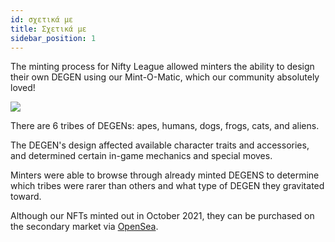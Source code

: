 ```yaml
---
id: σχετικά με
title: Σχετικά με
sidebar_position: 1
---
```


The minting process for Nifty League allowed minters the ability to design their own DEGEN using our Mint-O-Matic, which our community absolutely loved!

![](/img/mintomatic.gif)

There are 6 tribes of DEGENs: apes, humans, dogs, frogs, cats, and aliens.

The DEGEN's design affected available character traits and accessories, and determined certain in-game mechanics and special moves.

Minters were able to browse through already minted DEGENS to determine which tribes were rarer than others and what type of DEGEN they gravitated toward.

Although our NFTs minted out in October 2021, they can be purchased on the secondary market via [OpenSea](https://opensea.io/collection/niftydegen).
